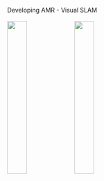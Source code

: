 Developing AMR - Visual SLAM <br></br>
<img src = "https://github.com/jaykorea/jaykorea/assets/95605860/816f4922-0690-47a3-8781-13b5b59ccfb9" width="30%" height="30%">
<img src = "https://github.com/jaykorea/jaykorea/assets/95605860/5b96fbf8-5b2b-4060-880c-eea3cf0bf8f" width="30%" height="30%">
